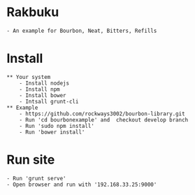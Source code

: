 # Rakbuku
	- An example for Bourbon, Neat, Bitters, Refills
# Install
	** Your system
		- Install nodejs
		- Install npm
		- Install bower
		- Intsall grunt-cli
	** Example 
		- https://github.com/rockways3002/bourbon-library.git
		- Run 'cd bourbonexample' and  checkout develop branch
		- Run 'sudo npm install'
		- Run 'bower install'
# Run site
	- Run 'grunt serve'
	- Open browser and run with '192.168.33.25:9000'